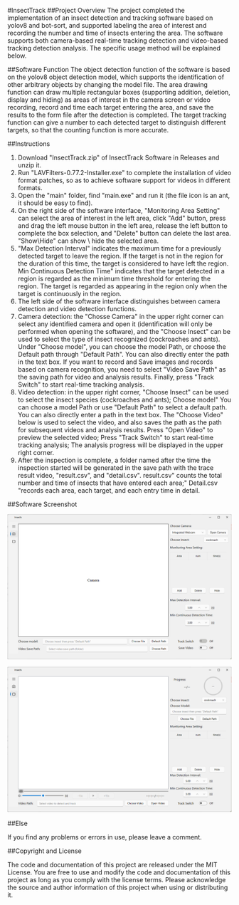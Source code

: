 #InsectTrack
##Project Overview
The project completed the implementation of an insect detection and tracking software based on yolov8 and bot-sort, and supported labeling the area of interest and recording the number and time of insects entering the area. The software supports both camera-based real-time tracking detection and video-based tracking detection analysis. The specific usage method will be explained below.


##Software Function
The object detection function of the software is based on the yolov8 object detection model, which supports the identification of other arbitrary objects by changing the model file. The area drawing function can draw multiple rectangular boxes (supporting addition, deletion, display and hiding) as areas of interest in the camera screen or video recording, record and time each target entering the area, and save the results to the form file after the detection is completed. The target tracking function can give a number to each detected target to distinguish different targets, so that the counting function is more accurate.


##Instructions


1. Download "InsectTrack.zip" of InsectTrack Software in Releases and unzip it.
2. Run "LAVFilters-0.77.2-Installer.exe" to complete the installation of video format patches, so as to achieve software support for videos in different formats.
3. Open the "main" folder, find "main.exe" and run it (the file icon is an ant, it should be easy to find).
4. On the right side of the software interface, "Monitoring Area Setting" can select the area of interest in the left area, click "Add" button, press and drag the left mouse button in the left area, release the left button to complete the box selection, and "Delete" button can delete the last area. "Show\Hide" can show \ hide the selected area.
5. "Max Detection Interval" indicates the maximum time for a previously detected target to leave the region. If the target is not in the region for the duration of this time, the target is considered to have left the region. Min Continuous Detection Time" indicates that the target detected in a region is regarded as the minimum time threshold for entering the region. The target is regarded as appearing in the region only when the target is continuously in the region.
6. The left side of the software interface distinguishes between camera detection and video detection functions.
7. Camera detection: the "Chosse Camera" in the upper right corner can select any identified camera and open it (identification will only be performed when opening the software), and the "Choose Insect" can be used to select the type of insect recognized (cockroaches and ants). Under "Choose model", you can choose the model Path, or choose the Default path through "Default Path". You can also directly enter the path in the text box. If you want to record and Save images and records based on camera recognition, you need to select "Video Save Path" as the saving path for video and analysis results. Finally, press "Track Switch" to start real-time tracking analysis.
8. Video detection: in the upper right corner, "Choose Insect" can be used to select the insect species (cockroaches and ants); Choose model" You can choose a model Path or use "Default Path" to select a default path. You can also directly enter a path in the text box. The "Choose Video" below is used to select the video, and also saves the path as the path for subsequent videos and analysis results. Press "Open Video" to preview the selected video; Press "Track Switch" to start real-time tracking analysis; The analysis progress will be displayed in the upper right corner.
9. After the inspection is complete, a folder named after the time the inspection started will be generated in the save path with the trace result video, "result.csv", and "detail.csv". result.csv" counts the total number and time of insects that have entered each area;" Detail.csv "records each area, each target, and each entry time in detail.


##Software Screenshot

![camera](/image/camera.png "Camera")

![video](/image/video.png "Video")


##Else

If you find any problems or errors in use, please leave a comment.


##Copyright and License

The code and documentation of this project are released under the MIT License. You are free to use and modify the code and documentation of this project as long as you comply with the license terms. Please acknowledge the source and author information of this project when using or distributing it.
